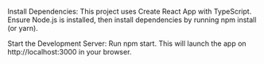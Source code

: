 Install Dependencies: This project uses Create React App with TypeScript. Ensure Node.js is installed, then install dependencies by running npm install (or yarn).

Start the Development Server: Run npm start. This will launch the app on http://localhost:3000 in your browser.
